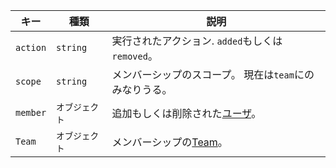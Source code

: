 | キー       | 種類       | 説明                                       |
| -------- | -------- | ---------------------------------------- |
| `action` | `string` | 実行されたアクション. `added`もしくは`removed`。        |
| `scope`  | `string` | メンバーシップのスコープ。 現在は`team`にのみなりうる。          |
| `member` | `オブジェクト` | 追加もしくは削除された[ユーザ](/rest/reference/users)。 |
| `Team`   | `オブジェクト` | メンバーシップの[Team](/rest/reference/teams)。   |
